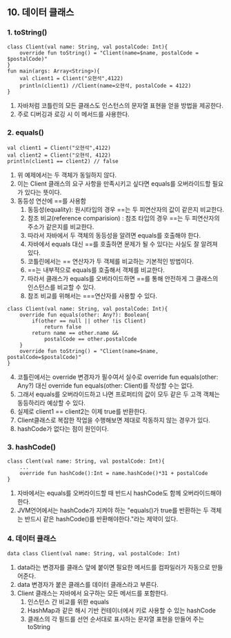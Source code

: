 ## 10. 데이터 클래스
### 1. toString()

```
class Client(val name: String, val postalCode: Int){
    override fun toString() = "Client(name=$name, postalCode = $postalCode)"
}
fun main(args: Array<String>){
    val client1 = Client("오현석",4122)
    println(client1) //Client(name=오현석, postalCode = 4122)
}
```

1. 자바처럼 코틀린의 모든 클래스도 인스턴스의 문자열 표현을 얻을 방법을 제공한다.
2. 주로 디버깅과 로깅 시 이 메서드를 사용한다.

### 2. equals()

```
val client1 = Client("오현석",4122)
val client2 = Client("오현석, 4122)
println(client1 == client2) // false
```
1. 위 예제에서는 두 객체가 동일하지 않다.
2. 이는 Client 클래스의 요구 사항을 만족시키고 싶다면 equals를 오버라이드할 필요가 있다는 뜻이다.
3. 동등성 연산에 ==를 사용함
    1. 동등성(equality): 원시타입의 경우 ==는 두 피연산자의 값이 같은지 비교한다.
    2. 참조 비교(reference comparision) : 참조 타입의 경우 ==는 두 피연산자의 주소가 같은지를 비교한다.
    3. 따라서 자바에서 두 객체의 동등성을 알려면 equals를 호출해야 한다.
    4. 자바에서 equals 대신 ==를 호출하면 문제가 될 수 있다는 사실도 잘 알려져 있다.
    5. 코틀린에서는 == 연산자가 두 객체를 비교하는 기본적인 방법이다.
    6. ==는 내부적으로 equals를 호출해서 객체를 비교한다.
    7. 따라서 클래스가 equals를 오버라이드하면 ==를 통해 안전하게 그 클래스의 인스턴스를 비교할 수 있다.
    8. 참조 비교를 위해서는 ===연산자를 사용할 수 있다.

```
class Client(val name: String, val postalCode: Int){
    override fun equals(other: Any?): Boolean{
        if(other == null || other !is Client)
            return false
        return name == other.name && 
            postalCode == other.postalCode
    }
    override fun toString() = "Client(name=$name, postalCode=$postalCode)"
}
```

4. 코틀린에서는 override 변경자가 필수여서 실수로 override fun equals(other: Any?) 대신 override fun equals(other: Client)를 작성할 수는 없다.
5. 그래서 equals를 오버라이드하고 나면 프로퍼티의 값이 모두 같은 두 고객 객체는 동등하리라 예상할 수 있다.
6. 실제로 client1 == client2는 이제 true를 반환한다.
7. Client클래스로 복잡한 작업을 수행해보면 제대로 작동하지 않는 경우가 있다.
8. hashCode가 없다는 점이 원인이다.

### 3. hashCode()

```
class Clent(val name: String, val postalCode: Int){
    ...
    override fun hashCode():Int = name.hashCode()*31 + postalCode
}
```

1. 자바에서는 equals를 오버라이드할 때 반드시 hashCode도 함께 오버라이드해야 한다.
2. JVM언어에서는 hashCode가 지켜야 하는 "equals()가 true를 반환하는 두 객체는 반드시 같은 hashCode()를 반환해야한다."라는 제약이 있다.

### 4. 데이터 클래스

```
data class Client(val name: String, val postalCode: Int)
```

1. data라는 변경자를 클래스 앞에 붙이면 필요한 메서드를 컴파일러가 자동으로 만들어준다.
2. data 변경자가 붙은 클래스를 데이터 클래스라고 부른다.
3. Client 클래스는 자바에서 요구하는 모든 메서드를 포함한다.
    1. 인스턴스 간 비교를 위한 equals
    2. HashMap과 같은 해시 기반 컨테이너에서 키로 사용할 수 있는 hashCode
    3. 클래스의 각 필드를 선언 순서대로 표시하는 문자열 표현을 만들어 주는 toString
    